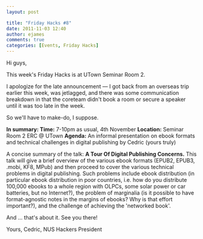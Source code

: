 ```yaml
---
layout: post

title: "Friday Hacks #8"
date: 2011-11-03 12:40
author: ejames
comments: true
categories: [Events, Friday Hacks]
---
```

Hi guys,

This week's Friday Hacks is at UTown Seminar Room 2.

I apologize for the late announcement &mdash; I got back from an overseas trip earlier this week, was jetlagged, and there was some communication breakdown in that the coreteam didn't book a room or secure a speaker until it was too late in the week.

So we'll have to make-do, I suppose.

<strong>In summary: </strong>
<strong>Time:</strong> 7-10pm as usual, 4th November
<strong>Location:</strong> Seminar Room 2 ERC @ UTown
<strong>Agenda:</strong> An informal presentation on ebook formats and technical challenges in digital publishing by Cedric (yours truly)

A concise summary of the talk:
<strong>A Tour Of Digital Publishing Concerns.</strong>
This talk will give a brief overview of the various ebook formats (EPUB2, EPUB3, .mobi, KF8, MPub) and then proceed to cover the various technical problems in digital publishing. Such problems include ebook distribution (in particular ebook distribution in poor countries, i.e. how do you distribute 100,000 ebooks to a whole region with OLPCs, some solar power or car batteries, but no Internet?), the problem of marginalia (is it possible to have format-agnostic notes in the margins of ebooks? Why is that effort important?), and the challenge of achieving the 'networked book'.

And ... that's about it. See you there!

Yours,
Cedric, NUS Hackers President
